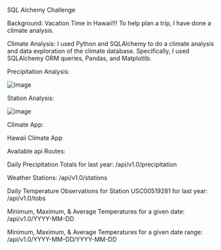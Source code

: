 SQL Alchemy Challenge

Background:
Vacation Time in Hawaii!!! To help plan a trip, I have done a climate analysis.

Climate Analysis:
I used Python and SQLAlchemy to do a climate analysis and data exploration of the climate database. Specifically, I used SQLAlchemy ORM queries, Pandas, and Matplotlib.

Precipitation Analysis:

![image](https://github.com/margoberry17/10-SQL-Alchemy-Challenge/assets/136475202/480e736c-693f-44cc-bb1c-bc927b7c085e)

Station Analysis:

![image](https://github.com/margoberry17/10-SQL-Alchemy-Challenge/assets/136475202/c8534f15-a0e7-423b-bcb8-23a836338d85)


Climate App:

Hawaii Climate App

Available api Routes:

Daily Precipitation Totals for last year:
/api/v1.0/precipitation

Weather Stations:
/api/v1.0/stations

Daily Temperature Observations for Station USC00519281 for last year:
/api/v1.0/tobs

Minimum, Maximum, & Average Temperatures for a given date:
/api/v1.0/YYYY-MM-DD

Minimum, Maximum, & Average Temperatures for a given date range:
/api/v1.0/YYYY-MM-DD/YYYY-MM-DD
